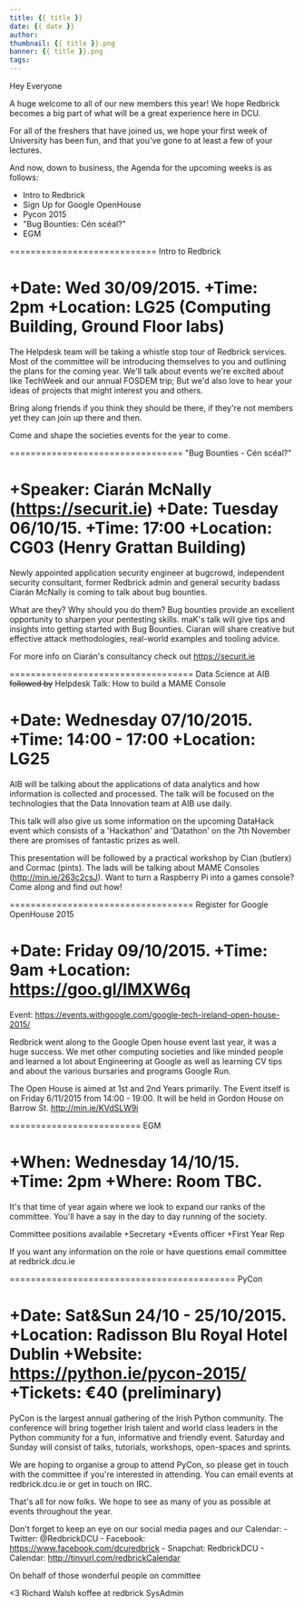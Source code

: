 ```yaml
---
title: {{ title }}
date: {{ date }}
author:
thumbnail: {{ title }}.png
banner: {{ title }}.png
tags:
---
```


Hey Everyone

A huge welcome to all of our new members this year!
We hope Redbrick becomes a big part of what will be a great experience
here in DCU.

For all of the freshers that have joined us, we hope your first week
of University has been fun, and that you've gone to at least a few of
your lectures.

And now, down to business, the Agenda for the upcoming weeks is as follows:

- Intro to Redbrick
- Sign Up for Google OpenHouse
- Pycon 2015
- "Bug Bounties: Cén scéal?"
- EGM

============================
Intro to Redbrick

 +Date: Wed 30/09/2015.
 +Time: 2pm
 +Location: LG25 (Computing Building, Ground Floor labs)
============================

The Helpdesk team will be taking a whistle stop tour of Redbrick services.
Most of the committee will be introducing themselves to you and
outlining the plans for the coming year.
We'll talk about events we're excited about like TechWeek and our
annual FOSDEM trip;
But we'd also love to hear your ideas of projects that might interest
you and others.

Bring along friends if you think they should be there, if they're not
members yet they can join up there and then.

Come and shape the societies events for the year to come.

=================================
"Bug Bounties - Cén scéal?"

 +Speaker: Ciarán McNally (https://securit.ie)
 +Date: Tuesday 06/10/15.
 +Time: 17:00
 +Location: CG03 (Henry Grattan Building)
=================================

Newly appointed application security engineer at bugcrowd, independent
security consultant, former
Redbrick admin and general security badass  Ciarán McNally is coming
to talk about bug bounties.

What are they? Why should you do them?
Bug bounties provide an excellent opportunity to sharpen your pentesting skills.
maK's talk will give tips and insights into getting started with Bug Bounties.
Ciaran will share creative but effective attack methodologies,
real-world examples and tooling advice.

For more info on Ciarán's consultancy check out https://securit.ie

===================================
Data Science at AIB
~~followed by~~
Helpdesk Talk: How to build a MAME Console

 +Date: Wednesday 07/10/2015.
 +Time: 14:00 - 17:00
 +Location: LG25
===================================

AIB will be talking about the applications of data analytics and how
information is collected and
processed. The talk will be focused on the technologies that the Data
Innovation team at AIB use
daily.

This talk will also give us some information on the upcoming DataHack
event which consists of a 'Hackathon' and 'Datathon' on the 7th
November there are promises of fantastic prizes as well.

This presentation will be followed by a practical workshop by Cian
(butlerx) and Cormac (pints).
The lads will be talking about MAME Consoles (http://min.ie/263c2csJ).
Want to turn a Raspberry Pi into a games console?
Come along and find out how!

===================================
Register for Google OpenHouse 2015

 +Date: Friday 09/10/2015.
 +Time: 9am
 +Location: https://goo.gl/IMXW6q
===================================

Event: https://events.withgoogle.com/google-tech-ireland-open-house-2015/

Redbrick went along to the Google Open house event last year, it was a
huge success.
We met other computing societies and like minded people and learned
a lot about Engineering at Google as well as learning CV tips and about the
various bursaries and programs Google Run.

The Open House is aimed at 1st and 2nd Years primarily.
The Event itself is on Friday 6/11/2015 from 14:00 - 19:00.
It will be held in Gordon House on Barrow St. http://min.ie/KVdSLW9i

=========================
EGM

 +When: Wednesday 14/10/15.
 +Time: 2pm
 +Where: Room TBC.
=========================

 It's that time of year again where we look to expand our ranks of the
 committee. You'll have a say in the day to day running of the society.

 Committee positions available
  +Secretary
  +Events officer
  +First Year Rep

If you want any information on the role or have questions email
committee at redbrick.dcu.ie

===========================================
PyCon

 +Date: Sat&Sun 24/10 - 25/10/2015.
 +Location: Radisson Blu Royal Hotel Dublin
 +Website: https://python.ie/pycon-2015/
 +Tickets: €40 (preliminary)
===========================================

PyCon is the largest annual gathering of the Irish Python community.
The conference will bring together Irish talent and world class
leaders in the Python community for a fun, informative and friendly
event. Saturday and Sunday will consist of talks, tutorials,
workshops, open-spaces and sprints.

We are hoping to organise a group to attend PyCon, so please get in
touch with the committee if you're interested in attending.
You can email events at redbrick.dcu.ie or get in touch on IRC.



That's all for now folks.
We hope to see as many of you as possible at events throughout the year.

Don't forget to keep an eye on our social media pages and our Calendar:
    - Twitter:  @RedbrickDCU
    - Facebook: https://www.facebook.com/dcuredbrick
    - Snapchat: RedbrickDCU
    - Calendar: http://tinyurl.com/redbrickCalendar

On behalf of those wonderful people on committee

<3
Richard Walsh
koffee at redbrick
SysAdmin



